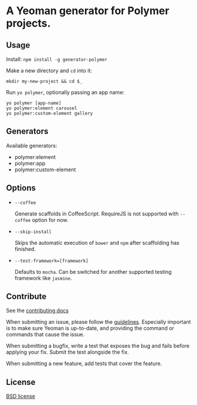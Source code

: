 # A Yeoman generator for Polymer projects.

## Usage

Install: `npm install -g generator-polymer`

Make a new directory and `cd` into it:
```
mkdir my-new-project && cd $_
```

Run `yo polymer`, optionally passing an app name:
```
yo polymer [app-name]
yo polymer:element carousel
yo polymer:custom-element gallery
```


## Generators

Available generators:

- polymer:element
- polymer:app
- polymer:custom-element


## Options

* `--coffee`
  
  Generate scaffolds in CoffeeScript.
  RequireJS is not supported with `--coffee` option for now.

* `--skip-install`

  Skips the automatic execution of `bower` and `npm` after
  scaffolding has finished.

* `--test-framework=[framework]`

  Defaults to `mocha`. Can be switched for
  another supported testing framework like `jasmine`.


## Contribute

See the [contributing docs](https://github.com/yeoman/yeoman/blob/master/contributing.md)

When submitting an issue, please follow the [guidelines](https://github.com/yeoman/yeoman/blob/master/contributing.md#issue-submission). Especially important is to make sure Yeoman is up-to-date, and providing the command or commands that cause the issue.

When submitting a bugfix, write a test that exposes the bug and fails before applying your fix. Submit the test alongside the fix.

When submitting a new feature, add tests that cover the feature.


## License

[BSD license](http://opensource.org/licenses/bsd-license.php)
